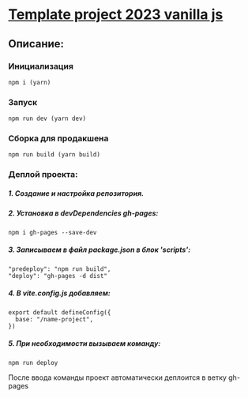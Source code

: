 # [Template project 2023 vanilla js](https://eugene-gif.github.io/template-2023/#home)

## Описание:

### Инициализация
```
npm i (yarn)
```

### Запуск
```
npm run dev (yarn dev)
```

### Сборка для продакшена
```
npm run build (yarn build)
```


### Деплой проекта:
##### 1. Создание и настройка репозитория.
##### 2. Установка в devDependencies gh-pages:
```
npm i gh-pages --save-dev
```
##### 3. Записываем в файл package.json в блок 'scripts':
```
"predeploy": "npm run build",
"deploy": "gh-pages -d dist"
```  
##### 4. В vite.config.js добавляем:
```
export default defineConfig({
  base: "/name-project",
})
```
##### 5. При необходимости вызываем команду:
```
npm run deploy
```
После ввода команды проект автоматически деплоится в ветку gh-pages